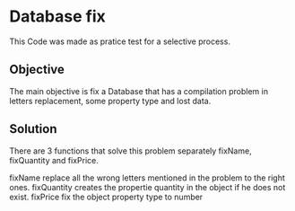 # Database fix

This Code was made as pratice test for a selective process.

## Objective

The main objective is fix a Database that has a compilation problem in letters replacement, some property type and lost data.

## Solution

There are 3 functions that solve this problem separately fixName, fixQuantity and fixPrice.

fixName replace all the wrong letters mentioned in the problem to the right ones.
fixQuantity creates the propertie quantity in the object if he does not exist.
fixPrice fix the object property type to number
